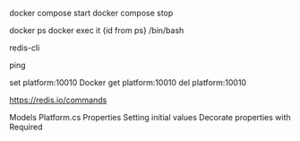 docker compose start
docker compose stop

docker ps
docker exec it {id from ps} /bin/bash

redis-cli

ping

set platform:10010 Docker
get platform:10010
del platform:10010

https://redis.io/commands

Models
	Platform.cs
Properties
Setting initial values
Decorate properties with Required
